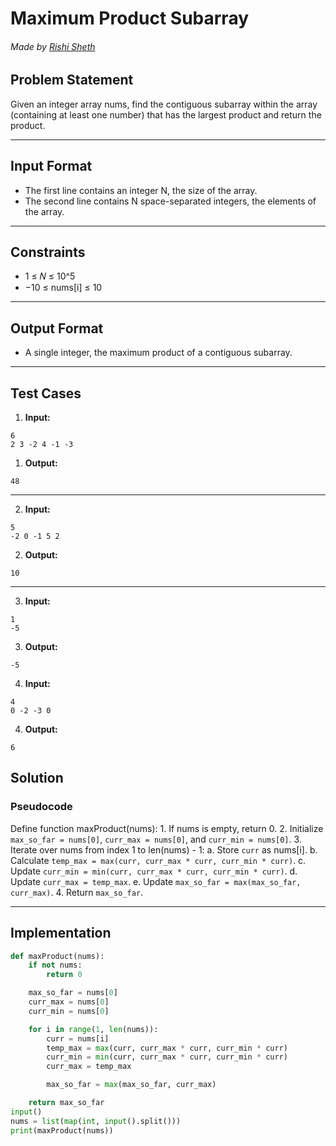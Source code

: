# Maximum Product Subarray

###### Made by [Rishi Sheth](https://github.com/RishiASheth)

## Problem Statement
Given an integer array nums, find the contiguous subarray within the array (containing at least one number) that has the largest product and return the product.

---

## Input Format
- The first line contains an integer N, the size of the array.
- The second line contains N space-separated integers, the elements of the array.

---

## Constraints
- 1 ≤ 𝑁 ≤ 10^5
- −10 ≤ nums[i] ≤ 10

---

## Output Format
- A single integer, the maximum product of a contiguous subarray.

---

## Test Cases

1. **Input:**
```
6
2 3 -2 4 -1 -3
```

1.   **Output:**  
```
48
```
---

2. **Input:**
```
5  
-2 0 -1 5 2  

```

2.   **Output:**  
```
10
```

---

3. **Input:**
```
1
-5
```

3.   **Output:**  
```
-5
```

4. **Input:**
```
4
0 -2 -3 0
```

4.   **Output:**  
```
6
```

## Solution

### Pseudocode
Define function maxProduct(nums):
    1. If nums is empty, return 0.
    2. Initialize `max_so_far = nums[0]`, `curr_max = nums[0]`, and `curr_min = nums[0]`.
    3. Iterate over nums from index 1 to len(nums) - 1:
        a. Store `curr` as nums[i].
        b. Calculate `temp_max = max(curr, curr_max * curr, curr_min * curr)`.
        c. Update `curr_min = min(curr, curr_max * curr, curr_min * curr)`.
        d. Update `curr_max = temp_max`.
        e. Update `max_so_far = max(max_so_far, curr_max)`.
    4. Return `max_so_far`.


---

## Implementation

```py
def maxProduct(nums):
    if not nums:
        return 0

    max_so_far = nums[0]
    curr_max = nums[0]
    curr_min = nums[0]

    for i in range(1, len(nums)):
        curr = nums[i]
        temp_max = max(curr, curr_max * curr, curr_min * curr)
        curr_min = min(curr, curr_max * curr, curr_min * curr)
        curr_max = temp_max

        max_so_far = max(max_so_far, curr_max)

    return max_so_far
input()
nums = list(map(int, input().split()))
print(maxProduct(nums))
```